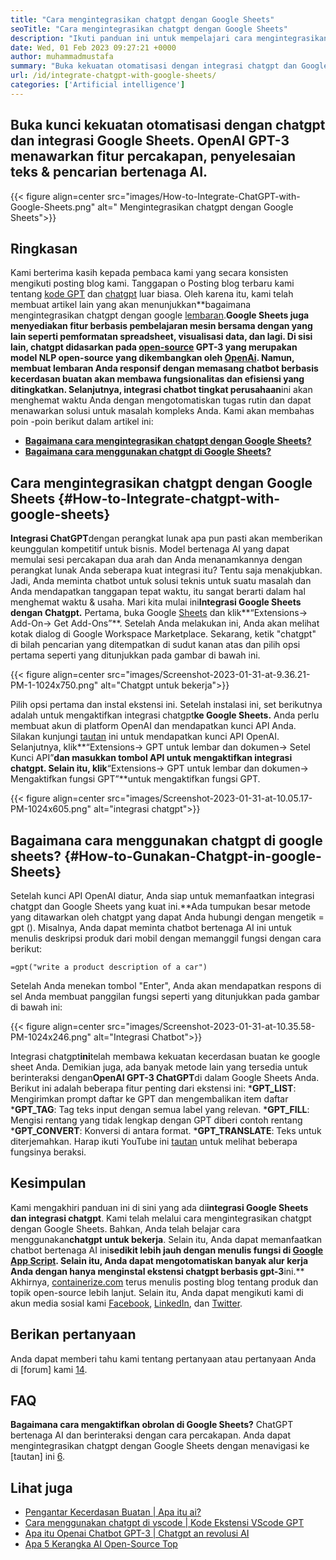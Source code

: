 ```yaml
---
title: "Cara mengintegrasikan chatgpt dengan Google Sheets" 
seoTitle: "Cara mengintegrasikan chatgpt dengan Google Sheets" 
description: "Ikuti panduan ini untuk mempelajari cara mengintegrasikan chatgpt dengan Google Sheets. Perkaya lembaran Anda dengan chatbot berbasis kecerdasan buatan yang disebut chatgpt." 
date: Wed, 01 Feb 2023 09:27:21 +0000
author: muhammadmustafa
summary: "Buka kekuatan otomatisasi dengan integrasi chatgpt dan Google Sheets. OpenAI GPT-3 menawarkan percakapan bertenaga AI, penyelesaian teks & amp; fitur pencarian." 
url: /id/integrate-chatgpt-with-google-sheets/
categories: ['Artificial intelligence']
---
```


## Buka kunci kekuatan otomatisasi dengan chatgpt dan integrasi Google Sheets. OpenAI GPT-3 menawarkan fitur percakapan, penyelesaian teks & pencarian bertenaga AI.

{{< figure align=center src="images/How-to-Integrate-ChatGPT-with-Google-Sheets.png" alt=" Mengintegrasikan chatgpt dengan Google Sheets">}}


## Ringkasan
Kami berterima kasih kepada pembaca kami yang secara konsisten mengikuti posting blog kami. Tanggapan o Posting blog terbaru kami tentang [kode GPT][1] dan [chatgpt][2] luar biasa. Oleh karena itu, kami telah membuat artikel lain yang akan menunjukkan**bagaimana mengintegrasikan chatgpt dengan google [lembaran][3].**Google Sheets juga menyediakan fitur berbasis pembelajaran mesin bersama dengan yang lain seperti pemformatan spreadsheet, visualisasi data, dan lagi. Di sisi lain, chatgpt didasarkan pada [open-source][4] GPT-3 yang merupakan model NLP open-source yang dikembangkan oleh [OpenAi][5].
Namun, membuat lembaran Anda responsif dengan memasang chatbot berbasis kecerdasan buatan akan membawa fungsionalitas dan efisiensi yang ditingkatkan. Selanjutnya, integrasi chatbot tingkat perusahaan**ini akan menghemat waktu Anda dengan mengotomatiskan tugas rutin dan dapat menawarkan solusi untuk masalah kompleks Anda.
Kami akan membahas poin -poin berikut dalam artikel ini:
* [**Bagaimana cara mengintegrasikan chatgpt dengan Google Sheets?**][6]
* [**Bagaimana cara menggunakan chatgpt di Google Sheets?**][7]

## Cara mengintegrasikan chatgpt dengan Google Sheets {#How-to-Integrate-chatgpt-with-google-sheets}
**Integrasi ChatGPT**dengan perangkat lunak apa pun pasti akan memberikan keunggulan kompetitif untuk bisnis. Model bertenaga AI yang dapat memulai sesi percakapan dua arah dan Anda menanamkannya dengan perangkat lunak Anda seberapa kuat integrasi itu? Tentu saja menakjubkan. Jadi, Anda meminta chatbot untuk solusi teknis untuk suatu masalah dan Anda mendapatkan tanggapan tepat waktu, itu sangat berarti dalam hal menghemat waktu & usaha.
Mari kita mulai ini**Integrasi Google Sheets dengan Chatgpt.**
Pertama, buka Google [Sheets][3] dan klik**“Extensions-> Add-On-> Get Add-Ons”**. Setelah Anda melakukan ini, Anda akan melihat kotak dialog di Google Workspace Marketplace. Sekarang, ketik "chatgpt" di bilah pencarian yang ditempatkan di sudut kanan atas dan pilih opsi pertama seperti yang ditunjukkan pada gambar di bawah ini.

{{< figure align=center src="images/Screenshot-2023-01-31-at-9.36.21-PM-1-1024x750.png" alt="Chatgpt untuk bekerja">}}

Pilih opsi pertama dan instal ekstensi ini. Setelah instalasi ini, set berikutnya adalah untuk mengaktifkan integrasi chatgpt**ke Google Sheets.**
Anda perlu membuat akun di platform OpenAI dan mendapatkan kunci API Anda. Silakan kunjungi [tautan][1] ini untuk mendapatkan kunci API OpenAI.
Selanjutnya, klik**“Extensions-> GPT untuk lembar dan dokumen-> Setel Kunci API”**dan masukkan tombol API untuk mengaktifkan integrasi chatgpt. Selain itu, klik**“Extensions-> GPT untuk lembar dan dokumen-> Mengaktifkan fungsi GPT”**untuk mengaktifkan fungsi GPT.

{{< figure align=center src="images/Screenshot-2023-01-31-at-10.05.17-PM-1024x605.png" alt="integrasi chatgpt">}}


## Bagaimana cara menggunakan chatgpt di google sheets? {#How-to-Gunakan-Chatgpt-in-google-Sheets}
Setelah kunci API OpenAI diatur, Anda siap untuk memanfaatkan integrasi chatgpt dan Google Sheets yang kuat ini.**Ada tumpukan besar metode yang ditawarkan oleh chatgpt yang dapat Anda hubungi dengan mengetik = gpt ().
Misalnya, Anda dapat meminta chatbot bertenaga AI ini untuk menulis deskripsi produk dari mobil dengan memanggil fungsi dengan cara berikut:
```
=gpt("write a product description of a car")
```
Setelah Anda menekan tombol "Enter", Anda akan mendapatkan respons di sel Anda membuat panggilan fungsi seperti yang ditunjukkan pada gambar di bawah ini:

{{< figure align=center src="images/Screenshot-2023-01-31-at-10.35.58-PM-1024x246.png" alt="Integrasi Chatbot">}}

Integrasi chatgpt**ini**telah membawa kekuatan kecerdasan buatan ke google sheet Anda. Demikian juga, ada banyak metode lain yang tersedia untuk berinteraksi dengan**OpenAI GPT-3 ChatGPT**di dalam Google Sheets Anda.
Berikut ini adalah beberapa fitur penting dari ekstensi ini:
***GPT_LIST**: Mengirimkan prompt daftar ke GPT dan mengembalikan item daftar
***GPT_TAG**: Tag teks input dengan semua label yang relevan.
***GPT_FILL**: Mengisi rentang yang tidak lengkap dengan GPT diberi contoh rentang
***GPT_CONVERT**: Konversi di antara format.
***GPT_TRANSLATE**: Teks untuk diterjemahkan.
Harap ikuti YouTube ini [tautan][8] untuk melihat beberapa fungsinya beraksi.

## Kesimpulan
Kami mengakhiri panduan ini di sini yang ada di**integrasi Google Sheets dan integrasi chatgpt**. Kami telah melalui cara mengintegrasikan chatgpt dengan Google Sheets. Bahkan, Anda telah belajar cara menggunakan**chatgpt untuk bekerja**. Selain itu, Anda dapat memanfaatkan chatbot bertenaga AI ini**sedikit lebih jauh dengan menulis fungsi di [Google App Script][9]. Selain itu, Anda dapat mengotomatiskan banyak alur kerja Anda dengan hanya menginstal ekstensi chatgpt berbasis gpt-3**ini.**
Akhirnya, [containerize.com][10] terus menulis posting blog tentang produk dan topik open-source lebih lanjut. Selain itu, Anda dapat mengikuti kami di akun media sosial kami [Facebook][11], [LinkedIn][12], dan [Twitter][13].

## Berikan pertanyaan
Anda dapat memberi tahu kami tentang pertanyaan atau pertanyaan Anda di [forum] kami [14].

## FAQ
**Bagaimana cara mengaktifkan obrolan di Google Sheets?**
ChatGPT bertenaga AI dan berinteraksi dengan cara percakapan. Anda dapat mengintegrasikan chatgpt dengan Google Sheets dengan menavigasi ke [tautan] ini [6].

## Lihat juga
  * [Pengantar Kecerdasan Buatan | Apa itu ai?][15]
  * [Cara menggunakan chatgpt di vscode | Kode Ekstensi VScode GPT][1]
  * [Apa itu Openai Chatbot GPT-3 | Chatgpt an revolusi AI][2]
  * [Apa 5 Kerangka AI Open-Source Top][16]

  
[1]: https://blog.containerize.com/artificial-intelligence/how-to-use-chatgpt-in-vscode-the-vscode-extension-codegpt/
[2]: https://blog.containerize.com/artificial-intelligence/what-is-openai-chatbot-gpt-3-chatgpt-an-ai-revolution/
[3]: https://www.google.com/sheets/about/
[4]: https://products.containerize.com/
[5]: https://openai.com/
[6]: #How-to-integrate-ChatGPT-with-Google-Sheets
[7]: #How-to-Use-ChatGPT-in-Google-Sheets
[8]: https://www.youtube.com/watch?v=lnQPAWWmaKk&t=106s
[9]: https://www.google.com/script/start/
[10]: https://www.containerize.com/
[11]: https://web.facebook.com/containerize
[12]: https://www.linkedin.com/company/containerize/
[13]: https://twitter.com/containerize_co
[14]: https://forum.containerize.com/
[15]: https://blog.containerize.com/artificial-intelligence/an-introduction-to-artificial-intelligence-what-is-ai/
[16]: https://blog.containerize.com/artificial-intelligence/top-5-open-source-ai-frameworks/
